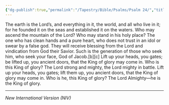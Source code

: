 ```yaml
---
{"dg-publish":true,"permalink":"/Tapestry/Bible/Psalms/Psalm 24/","title":"Psalm 24","hide":true,"tags":["bible-verse","bible-verse"],"dgHomeLink":true,"dgShowLocalGraph":true,"dgEnableSearch":true}
---
```


The earth is the Lord’s, and everything in it, the world, and all who live in it; for he founded it on the seas and established it on the waters.
Who may ascend the mountain of the Lord? Who may stand in his holy place?
The one who has clean hands and a pure heart, who does not trust in an idol or swear by a false god.
They will receive blessing from the Lord and vindication from God their Savior.
Such is the generation of those who seek him, who seek your face, God of Jacob.[b][c]
Lift up your heads, you gates; be lifted up, you ancient doors, that the King of glory may come in. Who is this King of glory? The Lord strong and mighty, the Lord mighty in battle.
 Lift up your heads, you gates; lift them up, you ancient doors, that the King of glory may come in.
Who is he, this King of glory? The Lord Almighty—he is the King of glory.

---
*New International Version (NIV)*